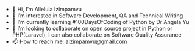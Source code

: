 - 👋 Hi, I’m Alleluia Izimpamvu
- 👀 I’m interested in Software Development, QA and Technical Writing
- 🌱 I’m currently learning #100DaysOfCoding of Python by Dr Angela Yu
- 💞️ I’m looking to collaborate on open source project in Python or PHP(Laravel), I can also collaborate on Software Quality Assurance
- 📫 How to reach me: aizimpamvu@gmail.com

<!---
aizimpamvu/aizimpamvu is a ✨ special ✨ repository because its `README.md` (this file) appears on your GitHub profile.
You can click the Preview link to take a look at your changes.
--->
